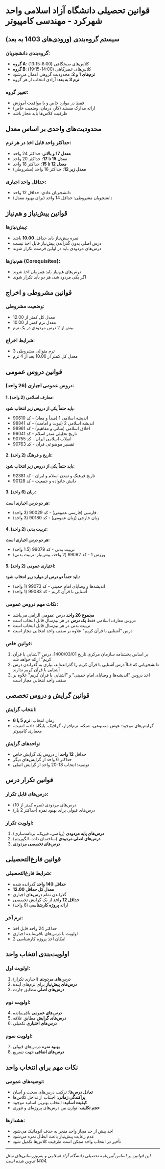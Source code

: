 # قوانین تحصیلی دانشگاه آزاد اسلامی واحد شهرکرد - مهندسی کامپیوتر

## سیستم گروه‌بندی (ورودی‌های 1403 به بعد)

### گروه‌بندی دانشجویان:
- **گروه A**: کلاس‌های صبحگاهی (8:00-13:15)
- **گروه B**: کلاس‌های عصرگاهی (14:00-19:15)
- **ترم‌های 1 و 2**: محدودیت گروهی اعمال می‌شود
- **ترم 3 به بعد**: آزادی انتخاب از هر گروه

### تغییر گروه:
- فقط در موارد خاص و با موافقت آموزش
- ارائه مدارک مستند (کار، درمان، وضعیت خاص)
- ظرفیت کلاس‌ها باید مجاز باشد

## محدودیت‌های واحدی بر اساس معدل

### حداکثر واحد قابل اخذ در هر ترم:
- **معدل 17 و بالاتر**: حداکثر 24 واحد
- **معدل 15 تا 17**: حداکثر 20 واحد  
- **معدل 12 تا 15**: حداکثر 18 واحد
- **معدل زیر 12**: حداکثر 16 واحد (مشروطی)

### حداقل واحد اجباری:
- دانشجویان عادی: حداقل 12 واحد
- دانشجویان مشروطی: حداقل 14 واحد (برای بهبود معدل)

## قوانین پیش‌نیاز و هم‌نیاز

### پیش‌نیازها:
- نمره پیش‌نیاز باید حداقل **10.00** باشد
- درس اصلی بدون گذراندن پیش‌نیاز قابل اخذ نیست
- درس‌های مردودی باید در اولین فرصت تکرار شوند

### هم‌نیازها (Corequisites):
- درس‌های هم‌نیاز باید همزمان اخذ شوند
- اگر یکی مردود شد، هر دو باید تکرار شوند

## قوانین مشروطی و اخراج

### وضعیت مشروطی:
- معدل کل کمتر از 12.00
- معدل ترم کمتر از 10.00
- بیش از 2 درس مردودی در یک ترم

### شرایط اخراج:
- 3 ترم متوالی مشروطی
- معدل کل کمتر از 10.00 بعد از 4 ترم

## قوانین دروس عمومی

### دروس عمومی اجباری (26 واحد):

#### 1. معارف اسلامی (2 واحد):
**باید حتماً یکی از دروس زیر انتخاب شود:**
- اندیشه اسلامی 1 (مبدأ و معاد) - کد 90610
- اندیشه اسلامی 2 (نبوت و امامت) - کد 98841  
- اخلاق اسلامی (مبانی و مفاهیم) - کد 98961
- تاریخ تحلیلی صدر اسلام - کد 99041
- انقلاب اسلامی ایران - کد 90755
- تفسیر موضوعی قرآن - کد 90763

#### 2. تاریخ و فرهنگ (2 واحد):
**باید حتماً یکی از دروس زیر انتخاب شود:**
- تاریخ فرهنگ و تمدن اسلام و ایران - کد 92381
- دانش خانواده و جمعیت - کد 90128

#### 3. زبان (6 واحد):
**هر دو درس اجباری است:**
- فارسی (فارسی عمومی) - کد 90029 (3 واحد)
- زبان خارجی (زبان عمومی) - کد 90180 (3 واحد)

#### 4. تربیت بدنی (2 واحد):
**هر دو درس اجباری است:**
- تربیت بدنی - کد 99079 (1.5 واحد)
- ورزش 1 - کد 99062 (2 واحد، پیش‌نیاز: تربیت بدنی)

#### 5. اختیاری عمومی (2 واحد):
**باید حتماً دو درس از موارد زیر انتخاب شود:**
- اندیشه‌ها و وصایای امام خمینی - کد 99073 (1 واحد)
- آشنایی با قرآن کریم - کد 99083 (1 واحد)

### نکات مهم دروس عمومی:
- **مجموع 26 واحد** درس عمومی الزامی می‌باشد
- دروس معارف اسلامی فقط **یک درس** در هر نیم‌سال قابل انتخاب است
- تربیت بدنی در هر نیم‌سال قابل انتخاب است
- درس "آشنایی با قرآن کریم" علاوه بر سقف واحد انتخابی مجاز است

### قوانین خاص:
1. بر اساس بخشنامه سازمان مرکزی تاریخ 1400/03/01، درس "آشنایی با قرآن کریم" ارائه خواهد شد
2. دانشجویانی که قبلاً درس آشنایی با قرآن کریم را گذرانده‌اند، نیازی به گذراندن درس آشنایی با قرآن کریم ندارند
3. اخذ دروس "اندیشه‌ها و وصایای امام خمینی" و "آشنایی با قرآن کریم" علاوه بر سقف واحد انتخابی مجاز است

## قوانین گرایش و دروس تخصصی

### انتخاب گرایش:
- زمان انتخاب: **ترم 5 یا 6**
- گرایش‌های موجود: هوش مصنوعی، شبکه، نرم‌افزار، گرافیک، پایگاه داده، امنیت، معماری کامپیوتر

### واحدهای گرایش:
- حداقل **12 واحد** از دروس یک گرایش خاص
- حداکثر 6 واحد از گرایش‌های دیگر
- توصیه: انتخاب 18-20 واحد از گرایش اصلی

## قوانین تکرار درس

### درس‌های قابل تکرار:
- درس‌های مردودی (نمره کمتر از 10)
- درس‌های قبولی برای بهبود نمره (حداکثر 2 بار)

### اولویت تکرار:
1. **درس‌های پایه مردودی** (ریاضی، فیزیک، برنامه‌سازی)
2. **درس‌های اصلی مردودی** (ساختمان داده، الگوریتم)
3. **درس‌های تخصصی مردودی**

## قوانین فارغ‌التحصیلی

### شرایط فارغ‌التحصیلی:
- **حداقل 140 واحد** گذرانده شده
- **معدل کل حداقل 12.00**
- گذراندن تمام درس‌های اجباری
- **حداقل 12 واحد** از یک گرایش تخصصی
- ارائه **پروژه کارشناسی** (6 واحد)

### ترم آخر:
- حداکثر 24 واحد قابل اخذ
- اولویت با درس‌های باقی‌مانده اجباری
- امکان اخذ پروژه کارشناسی 2

## اولویت‌بندی انتخاب واحد

### اولویت اول:
1. **درس‌های مردودی** (اجباری تکرار)
2. **درس‌های پیش‌نیاز** برای ترم‌های آینده
3. **درس‌های اصلی** مطابق چارت

### اولویت دوم:
4. **درس‌های عمومی** باقی‌مانده
5. **درس‌های گرایش** مطابق علاقه
6. **درس‌های اختیاری** تکمیلی

### اولویت سوم:
7. **بهبود نمره** درس‌های قبولی
8. **درس‌های اضافی** جهت تسریع

## نکات مهم برای انتخاب واحد

### توصیه‌های عمومی:
- **تعادل درس‌ها**: ترکیب درس‌های سخت و آسان
- **پراکندگی زمانی**: اجتناب از تداخل کلاس‌ها
- **کیفیت اساتید**: انتخاب بهترین اساتید موجود
- **حجم تکلیف**: توازن بین درس‌های پروژه‌ای و تئوری

### هشدارها:
- اخذ بیش از حد مجاز واحد منجر به حذف اتوماتیک می‌شود
- عدم رعایت پیش‌نیاز باعث ابطال نمره می‌شود
- تأخیر در انتخاب واحد ممکن است ظرفیت کلاس‌ها تکمیل شود

---

*این قوانین بر اساس آیین‌نامه تحصیلی دانشگاه آزاد اسلامی و به‌روزرسانی‌های سال 1404 تدوین شده است.*